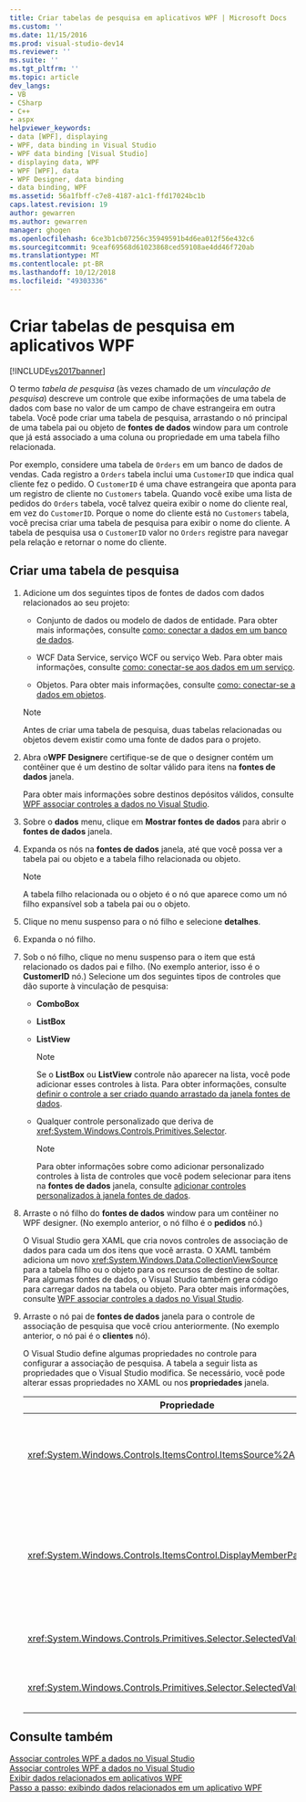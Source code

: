 ```yaml
---
title: Criar tabelas de pesquisa em aplicativos WPF | Microsoft Docs
ms.custom: ''
ms.date: 11/15/2016
ms.prod: visual-studio-dev14
ms.reviewer: ''
ms.suite: ''
ms.tgt_pltfrm: ''
ms.topic: article
dev_langs:
- VB
- CSharp
- C++
- aspx
helpviewer_keywords:
- data [WPF], displaying
- WPF, data binding in Visual Studio
- WPF data binding [Visual Studio]
- displaying data, WPF
- WPF [WPF], data
- WPF Designer, data binding
- data binding, WPF
ms.assetid: 56a1fbff-c7e8-4187-a1c1-ffd17024bc1b
caps.latest.revision: 19
author: gewarren
ms.author: gewarren
manager: ghogen
ms.openlocfilehash: 6ce3b1cb07256c35949591b4d6ea012f56e432c6
ms.sourcegitcommit: 9ceaf69568d61023868ced59108ae4dd46f720ab
ms.translationtype: MT
ms.contentlocale: pt-BR
ms.lasthandoff: 10/12/2018
ms.locfileid: "49303336"
---
```

# <a name="create-lookup-tables-in-wpf-applications"></a>Criar tabelas de pesquisa em aplicativos WPF
[!INCLUDE[vs2017banner](../includes/vs2017banner.md)]

  
O termo *tabela de pesquisa* (às vezes chamado de um *vinculação de pesquisa*) descreve um controle que exibe informações de uma tabela de dados com base no valor de um campo de chave estrangeira em outra tabela. Você pode criar uma tabela de pesquisa, arrastando o nó principal de uma tabela pai ou objeto de **fontes de dados** window para um controle que já está associado a uma coluna ou propriedade em uma tabela filho relacionada.  
  
 Por exemplo, considere uma tabela de `Orders` em um banco de dados de vendas. Cada registro a `Orders` tabela inclui uma `CustomerID` que indica qual cliente fez o pedido. O `CustomerID` é uma chave estrangeira que aponta para um registro de cliente no `Customers` tabela. Quando você exibe uma lista de pedidos do `Orders` tabela, você talvez queira exibir o nome do cliente real, em vez do `CustomerID`. Porque o nome do cliente está no `Customers` tabela, você precisa criar uma tabela de pesquisa para exibir o nome do cliente. A tabela de pesquisa usa o `CustomerID` valor no `Orders` registre para navegar pela relação e retornar o nome do cliente.  
  
## <a name="to-create-a-lookup-table"></a>Criar uma tabela de pesquisa  
  
1.  Adicione um dos seguintes tipos de fontes de dados com dados relacionados ao seu projeto:  
  
    -   Conjunto de dados ou modelo de dados de entidade. Para obter mais informações, consulte [como: conectar a dados em um banco de dados](../data-tools/how-to-connect-to-data-in-a-database.md).  
  
    -   WCF Data Service, serviço WCF ou serviço Web. Para obter mais informações, consulte [como: conectar-se aos dados em um serviço](../data-tools/how-to-connect-to-data-in-a-service.md).  
  
    -   Objetos. Para obter mais informações, consulte [como: conectar-se a dados em objetos](http://msdn.microsoft.com/library/862fd351-0f4d-4220-9743-6103b87dc24b).  
  
    > [!NOTE]
    >  Antes de criar uma tabela de pesquisa, duas tabelas relacionadas ou objetos devem existir como uma fonte de dados para o projeto.  
  
2.  Abra o**WPF Designer**e certifique-se de que o designer contém um contêiner que é um destino de soltar válido para itens na **fontes de dados** janela.  
  
     Para obter mais informações sobre destinos depósitos válidos, consulte [WPF associar controles a dados no Visual Studio](../data-tools/bind-wpf-controls-to-data-in-visual-studio1.md).  
  
3.  Sobre o **dados** menu, clique em **Mostrar fontes de dados** para abrir o **fontes de dados** janela.  
  
4.  Expanda os nós na **fontes de dados** janela, até que você possa ver a tabela pai ou objeto e a tabela filho relacionada ou objeto.  
  
    > [!NOTE]
    >  A tabela filho relacionada ou o objeto é o nó que aparece como um nó filho expansível sob a tabela pai ou o objeto.  
  
5.  Clique no menu suspenso para o nó filho e selecione **detalhes**.  
  
6.  Expanda o nó filho.  
  
7.  Sob o nó filho, clique no menu suspenso para o item que está relacionado os dados pai e filho. (No exemplo anterior, isso é o **CustomerID** nó.) Selecione um dos seguintes tipos de controles que dão suporte à vinculação de pesquisa:  
  
    -   **ComboBox**  
  
    -   **ListBox**  
  
    -   **ListView**  
  
        > [!NOTE]
        >  Se o **ListBox** ou **ListView** controle não aparecer na lista, você pode adicionar esses controles à lista. Para obter informações, consulte [definir o controle a ser criado quando arrastado da janela fontes de dados](../data-tools/set-the-control-to-be-created-when-dragging-from-the-data-sources-window.md).  
  
    -   Qualquer controle personalizado que deriva de <xref:System.Windows.Controls.Primitives.Selector>.  
  
        > [!NOTE]
        >  Para obter informações sobre como adicionar personalizado controles à lista de controles que você podem selecionar para itens na **fontes de dados** janela, consulte [adicionar controles personalizados à janela fontes de dados](../data-tools/add-custom-controls-to-the-data-sources-window.md).  
  
8.  Arraste o nó filho do **fontes de dados** window para um contêiner no WPF designer. (No exemplo anterior, o nó filho é o **pedidos** nó.)  
  
     O Visual Studio gera XAML que cria novos controles de associação de dados para cada um dos itens que você arrasta. O XAML também adiciona um novo <xref:System.Windows.Data.CollectionViewSource> para a tabela filho ou o objeto para os recursos de destino de soltar. Para algumas fontes de dados, o Visual Studio também gera código para carregar dados na tabela ou objeto. Para obter mais informações, consulte [WPF associar controles a dados no Visual Studio](../data-tools/bind-wpf-controls-to-data-in-visual-studio1.md).  
  
9. Arraste o nó pai de **fontes de dados** janela para o controle de associação de pesquisa que você criou anteriormente. (No exemplo anterior, o nó pai é o **clientes** nó).  
  
     O Visual Studio define algumas propriedades no controle para configurar a associação de pesquisa. A tabela a seguir lista as propriedades que o Visual Studio modifica. Se necessário, você pode alterar essas propriedades no XAML ou nos **propriedades** janela.  
  
    |Propriedade|Explicação da configuração|  
    |--------------|----------------------------|  
    |<xref:System.Windows.Controls.ItemsControl.ItemsSource%2A>|Esta propriedade especifica a coleção ou associação que é usada para obter os dados que são exibidos no controle. Visual Studio define essa propriedade para o <xref:System.Windows.Data.CollectionViewSource> para os dados pai que você arrastou para o controle.|  
    |<xref:System.Windows.Controls.ItemsControl.DisplayMemberPath%2A>|Essa propriedade especifica o caminho do item de dados que é exibido no controle. Visual Studio define essa propriedade para a primeira coluna ou propriedade nos dados do pai, após a chave primária, que tem um tipo de dados de cadeia de caracteres.<br /><br /> Se você quiser exibir uma coluna ou propriedade diferente dos dados pai, altere essa propriedade para o caminho de uma propriedade diferente.|  
    |<xref:System.Windows.Controls.Primitives.Selector.SelectedValue%2A>|Visual Studio é associado a essa propriedade como a coluna ou a propriedade dos dados filho que você arrastou para o designer. Isso é a chave estrangeira para os dados pai.|  
    |<xref:System.Windows.Controls.Primitives.Selector.SelectedValuePath%2A>|Visual Studio define essa propriedade ao caminho da coluna ou a propriedade dos dados filho que é a chave estrangeira para os dados pai.|  
  
## <a name="see-also"></a>Consulte também  
 [Associar controles WPF a dados no Visual Studio](../data-tools/bind-wpf-controls-to-data-in-visual-studio1.md)   
 [Associar controles WPF a dados no Visual Studio](../data-tools/bind-wpf-controls-to-data-in-visual-studio2.md)   
 [Exibir dados relacionados em aplicativos WPF](../data-tools/display-related-data-in-wpf-applications.md)   
 [Passo a passo: exibindo dados relacionados em um aplicativo WPF](../data-tools/walkthrough-displaying-related-data-in-a-wpf-application.md)

